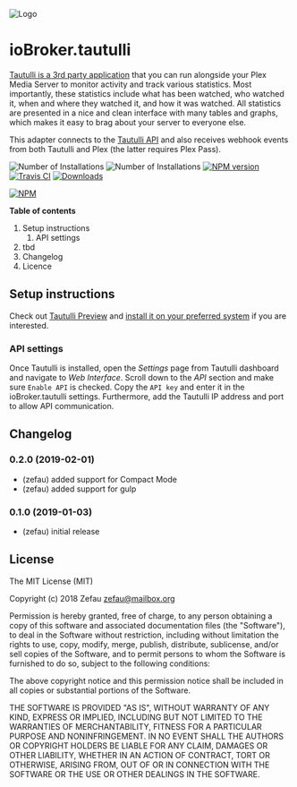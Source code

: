 ![Logo](https://raw.githubusercontent.com/Zefau/ioBroker.tautulli/master/admin/tautulli.jpeg)
# ioBroker.tautulli
[Tautulli is a 3rd party application](https://tautulli.com/#about) that you can run alongside your Plex Media Server to monitor activity and track various statistics. Most importantly, these statistics include what has been watched, who watched it, when and where they watched it, and how it was watched. All statistics are presented in a nice and clean interface with many tables and graphs, which makes it easy to brag about your server to everyone else.

This adapter connects to the [Tautulli API](https://github.com/Tautulli/Tautulli/blob/master/API.md) and also receives webhook events from both Tautulli and Plex (the latter requires Plex Pass).

![Number of Installations](http://iobroker.live/badges/tautulli-installed.svg) ![Number of Installations](http://iobroker.live/badges/tautulli-stable.svg) [![NPM version](http://img.shields.io/npm/v/iobroker.tautulli.svg)](https://www.npmjs.com/package/iobroker.tautulli)
[![Travis CI](https://travis-ci.org/Zefau/ioBroker.tautulli.svg?branch=master)](https://travis-ci.org/Zefau/ioBroker.tautulli)
[![Downloads](https://img.shields.io/npm/dm/iobroker.tautulli.svg)](https://www.npmjs.com/package/iobroker.tautulli)

[![NPM](https://nodei.co/npm/iobroker.tautulli.png?downloads=true)](https://nodei.co/npm/iobroker.tautulli/)


**Table of contents**
1. Setup instructions
   1. API settings
2. tbd
3. Changelog
4. Licence


## Setup instructions
Check out [Tautulli Preview](https://tautulli.com/#preview) and [install it on your preferred system](https://github.com/Tautulli/Tautulli-Wiki/wiki/Installation) if you are interested.

### API settings
Once Tautulli is installed, open the _Settings_ page from Tautulli dashboard and navigate to _Web Interface_. Scroll down to the _API_ section and make sure ```Enable API``` is checked. Copy the ```API key``` and enter it in the ioBroker.tautulli settings. Furthermore, add the Tautulli IP address and port to allow API communication.


## Changelog

### 0.2.0 (2019-02-01)
* (zefau) added support for Compact Mode
* (zefau) added support for gulp

### 0.1.0 (2019-01-03)
* (zefau) initial release


## License
The MIT License (MIT)

Copyright (c) 2018 Zefau <zefau@mailbox.org>

Permission is hereby granted, free of charge, to any person obtaining a copy
of this software and associated documentation files (the "Software"), to deal
in the Software without restriction, including without limitation the rights
to use, copy, modify, merge, publish, distribute, sublicense, and/or sell
copies of the Software, and to permit persons to whom the Software is
furnished to do so, subject to the following conditions:

The above copyright notice and this permission notice shall be included in
all copies or substantial portions of the Software.

THE SOFTWARE IS PROVIDED "AS IS", WITHOUT WARRANTY OF ANY KIND, EXPRESS OR
IMPLIED, INCLUDING BUT NOT LIMITED TO THE WARRANTIES OF MERCHANTABILITY,
FITNESS FOR A PARTICULAR PURPOSE AND NONINFRINGEMENT. IN NO EVENT SHALL THE
AUTHORS OR COPYRIGHT HOLDERS BE LIABLE FOR ANY CLAIM, DAMAGES OR OTHER
LIABILITY, WHETHER IN AN ACTION OF CONTRACT, TORT OR OTHERWISE, ARISING FROM,
OUT OF OR IN CONNECTION WITH THE SOFTWARE OR THE USE OR OTHER DEALINGS IN
THE SOFTWARE.
